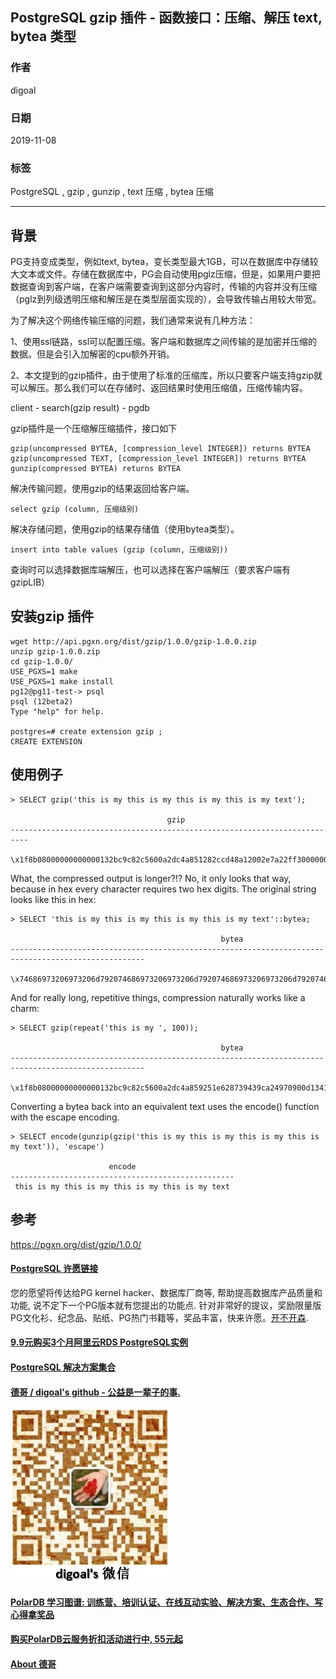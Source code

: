 ## PostgreSQL gzip 插件 - 函数接口：压缩、解压 text, bytea 类型  
                                                                                         
### 作者                                                
digoal                                                                                         
                                                                                         
### 日期                                                                                         
2019-11-08                                                                                      
                                                                                         
### 标签                                                                                         
PostgreSQL , gzip , gunzip , text 压缩 , bytea 压缩  
                                                                                         
----                                                                                         
                                                                                         
## 背景          
PG支持变成类型，例如text, bytea，变长类型最大1GB，可以在数据库中存储较大文本或文件。存储在数据库中，PG会自动使用pglz压缩，但是，如果用户要把数据查询到客户端，在客户端需要查询到这部分内容时，传输的内容并没有压缩（pglz到列级透明压缩和解压是在类型层面实现的），会导致传输占用较大带宽。  
  
为了解决这个网络传输压缩的问题，我们通常来说有几种方法：  
  
1、使用ssl链路，ssl可以配置压缩。客户端和数据库之间传输的是加密并压缩的数据。但是会引入加解密的cpu额外开销。  
  
2、本文提到的gzip插件，由于使用了标准的压缩库，所以只要客户端支持gzip就可以解压。那么我们可以在存储时、返回结果时使用压缩值，压缩传输内容。  
  
client - search(gzip result) - pgdb  
  
gzip插件是一个压缩解压缩插件，接口如下  
  
```  
gzip(uncompressed BYTEA, [compression_level INTEGER]) returns BYTEA  
gzip(uncompressed TEXT, [compression_level INTEGER]) returns BYTEA  
gunzip(compressed BYTEA) returns BYTEA  
```  
  
解决传输问题，使用gzip的结果返回给客户端。  
  
```  
select gzip (column, 压缩级别)  
```  
  
解决存储问题，使用gzip的结果存储值（使用bytea类型）。  
  
```  
insert into table values (gzip (column, 压缩级别))  
```  
  
查询时可以选择数据库端解压，也可以选择在客户端解压（要求客户端有gzipLIB）  
  
## 安装gzip 插件  
```  
wget http://api.pgxn.org/dist/gzip/1.0.0/gzip-1.0.0.zip  
unzip gzip-1.0.0.zip  
cd gzip-1.0.0/  
USE_PGXS=1 make  
USE_PGXS=1 make install  
pg12@pg11-test-> psql  
psql (12beta2)  
Type "help" for help.  
  
postgres=# create extension gzip ;  
CREATE EXTENSION  
```  
  
## 使用例子  
```  
> SELECT gzip('this is my this is my this is my this is my text');  
  
                                   gzip  
--------------------------------------------------------------------------  
 \x1f8b08000000000000132bc9c82c5600a2dc4a851282ccd48a12002e7a22ff30000000  
```  
  
What, the compressed output is longer?!? No, it only looks that way, because in hex every character requires two hex digits. The original string looks like this in hex:  
  
```  
> SELECT 'this is my this is my this is my this is my text'::bytea;  
  
                                               bytea  
----------------------------------------------------------------------------------------------------  
 \x74686973206973206d792074686973206973206d792074686973206973206d792074686973206973206d792074657874  
```  
  
And for really long, repetitive things, compression naturally works like a charm:  
  
```  
> SELECT gzip(repeat('this is my ', 100));  
  
                                               bytea  
----------------------------------------------------------------------------------------------------  
 \x1f8b08000000000000132bc9c82c5600a2dc4a859251e628739439ca24970900d1341c5c4c040000  
```  
  
Converting a bytea back into an equivalent text uses the encode() function with the escape encoding.  
  
```  
> SELECT encode(gunzip(gzip('this is my this is my this is my this is my text')), 'escape')  
  
                      encode  
--------------------------------------------------  
 this is my this is my this is my this is my text  
```  
  
## 参考    
https://pgxn.org/dist/gzip/1.0.0/    
    
  
  
  
  
  
  
  
  
  
  
  
  
  
  
  
  
  
  
  
  
  
  
  
  
  
  
  
  
  
  
  
  
  
  
  
  
  
  
  
  
  
  
  
  
  
  
  
  
  
  
  
  
  
  
  
#### [PostgreSQL 许愿链接](https://github.com/digoal/blog/issues/76 "269ac3d1c492e938c0191101c7238216")
您的愿望将传达给PG kernel hacker、数据库厂商等, 帮助提高数据库产品质量和功能, 说不定下一个PG版本就有您提出的功能点. 针对非常好的提议，奖励限量版PG文化衫、纪念品、贴纸、PG热门书籍等，奖品丰富，快来许愿。[开不开森](https://github.com/digoal/blog/issues/76 "269ac3d1c492e938c0191101c7238216").  
  
  
#### [9.9元购买3个月阿里云RDS PostgreSQL实例](https://www.aliyun.com/database/postgresqlactivity "57258f76c37864c6e6d23383d05714ea")
  
  
#### [PostgreSQL 解决方案集合](https://yq.aliyun.com/topic/118 "40cff096e9ed7122c512b35d8561d9c8")
  
  
#### [德哥 / digoal's github - 公益是一辈子的事.](https://github.com/digoal/blog/blob/master/README.md "22709685feb7cab07d30f30387f0a9ae")
  
  
![digoal's wechat](../pic/digoal_weixin.jpg "f7ad92eeba24523fd47a6e1a0e691b59")
  
  
#### [PolarDB 学习图谱: 训练营、培训认证、在线互动实验、解决方案、生态合作、写心得拿奖品](https://www.aliyun.com/database/openpolardb/activity "8642f60e04ed0c814bf9cb9677976bd4")
  
  
#### [购买PolarDB云服务折扣活动进行中, 55元起](https://www.aliyun.com/activity/new/polardb-yunparter?userCode=bsb3t4al "e0495c413bedacabb75ff1e880be465a")
  
  
#### [About 德哥](https://github.com/digoal/blog/blob/master/me/readme.md "a37735981e7704886ffd590565582dd0")
  
